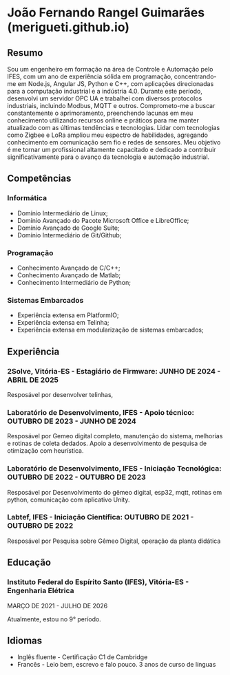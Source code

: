 # João Fernando Rangel Guimarães (merigueti.github.io)

## Resumo

Sou um engenheiro em formação na área de Controle e Automação pelo IFES, com um ano de experiência sólida em programação, concentrando-me em Node.js, Angular JS, Python e C++, com aplicações direcionadas para a computação industrial e a indústria 4.0. Durante este período, desenvolvi um servidor OPC UA e trabalhei com diversos protocolos industriais, incluindo Modbus, MQTT e outros. Comprometo-me a buscar constantemente o aprimoramento, preenchendo lacunas em meu conhecimento utilizando recursos online e práticos para me manter atualizado com as últimas tendências e tecnologias. Lidar com tecnologias como Zigbee e LoRa ampliou meu espectro de habilidades, agregando conhecimento em comunicação sem fio e redes de sensores. Meu objetivo é me tornar um profissional altamente capacitado e dedicado a contribuir significativamente para o avanço da tecnologia e automação industrial.

## Competências

### Informática
- Domínio Intermediário de Linux;
- Domínio Avançado do Pacote Microsoft Office e LibreOffice;
- Domínio Avançado de Google Suite;
- Domínio Intermediário de Git/Github;

### Programação
- Conhecimento Avançado de C/C++;
- Conhecimento Avançado de Matlab;
- Conhecimento Intermediário de Python;

### Sistemas Embarcados
- Experiência extensa em PlatformIO;
- Experiência extensa em Telinha;
- Experiência extensa em modularização de sistemas embarcados;


## Experiência

### 2Solve, Vitória-ES - Estagiário de Firmware: JUNHO DE 2024 - ABRIL DE 2025
Resposável por desenvolver telinhas, 

### Laboratório de Desenvolvimento, IFES - Apoio técnico: OUTUBRO DE 2023 - JUNHO DE 2024
Resposável por Gemeo digital completo, manutenção do sistema, melhorias e rotinas de coleta dedados. Apoio a desenvolvimento de pesquisa de otimização com heurística.

### Laboratório de Desenvolvimento, IFES - Iniciação Tecnológica: OUTUBRO DE 2022 - OUTUBRO DE 2023
Resposável por Desenvolvimento do gêmeo digital, esp32, mqtt, rotinas em python, comunicação com aplicativo Unity.

### Labtef, IFES - Iniciação Científica: OUTUBRO DE 2021 - OUTUBRO DE 2022
Resposável por Pesquisa sobre Gêmeo Digital, operação da planta didática

## Educação

### Instituto Federal do Espírito Santo (IFES), Vitória-ES - Engenharia Elétrica
MARÇO DE 2021 - JULHO DE 2026

Atualmente, estou no 9° período.

## Idiomas

- Inglês fluente - Certificação C1 de Cambridge
- Francês - Leio bem, escrevo e falo pouco. 3 anos de curso de línguas